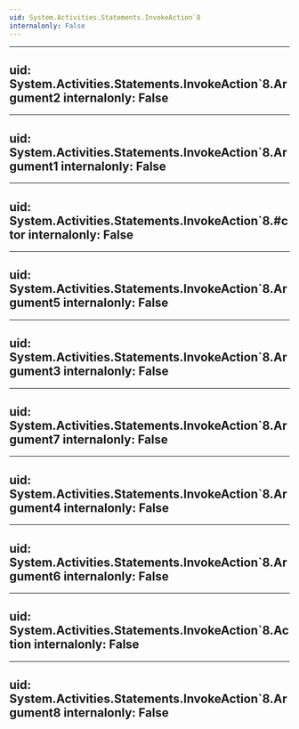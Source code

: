 ```yaml
---
uid: System.Activities.Statements.InvokeAction`8
internalonly: False
---
```


---
uid: System.Activities.Statements.InvokeAction`8.Argument2
internalonly: False
---

---
uid: System.Activities.Statements.InvokeAction`8.Argument1
internalonly: False
---

---
uid: System.Activities.Statements.InvokeAction`8.#ctor
internalonly: False
---

---
uid: System.Activities.Statements.InvokeAction`8.Argument5
internalonly: False
---

---
uid: System.Activities.Statements.InvokeAction`8.Argument3
internalonly: False
---

---
uid: System.Activities.Statements.InvokeAction`8.Argument7
internalonly: False
---

---
uid: System.Activities.Statements.InvokeAction`8.Argument4
internalonly: False
---

---
uid: System.Activities.Statements.InvokeAction`8.Argument6
internalonly: False
---

---
uid: System.Activities.Statements.InvokeAction`8.Action
internalonly: False
---

---
uid: System.Activities.Statements.InvokeAction`8.Argument8
internalonly: False
---
